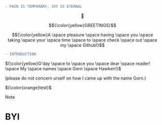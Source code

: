 ```diff
- PAIN IS TEMPORARY, JOY IS ETERNAL
```
$${🌄}$$

$${\color{yellow}GREETINGS}$$ 

$${\color{yellow}A \space pleasure \space having \space you \space taking \space your \space time \space to \space check \space out \space my \space Github!}$$

```diff
- INTRODUCTION
```
${\color{yellow}G'day \space to \space you \space dear \space reader! \space My \space names \space Gorn \space Hawken!}$

(please do not concern urself on how I came up with the name Gorn.)

${\color{orange}test}$




> [!NOTE]
> # BYI
